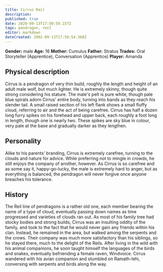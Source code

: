 ```yaml
---
title: Cirrus Reil
description: 
published: true
date: 2020-09-13T17:50:59.157Z
tags: pendragon, reil
editor: markdown
dateCreated: 2002-09-13T17:50:54.368Z
---
```


**Gender:** male
**Age:** 16
**Mother:** Cumulus
**Father:** Stratus
**Trades:** Oral Storyteller (Apprentice), Conversation (Apprentice)
**Player:** Amanda

## Physical description

Cirrus is a pendragon of very thin build, roughly the length and height of an adult male wolf, but much lighter. He is extremely skinny, though quite strong considering his stature. The male's pelt is pure white, though pale blue spirals adorn Cirrus' entire body, turning into bands as they reach his slender tail. A small raised section of his left flank shows a small fluffy cloud, referring to air and the act of being carefree. Cirrus has half a dozen long furry spikes on his forehead and upper back, each roughly a foot long in length, though one is nearly two. These spikes are sky blue in colour, very pale at the base and gradually darker as they lengthen.

## Personality

Alike to his parents' branding, Cirrus is extremely carefree, turning to the clouds and nature for advice. While preferring not to mingle in crowds, he still enjoys the company of another, however. As Cirrus is so carefree and as some say it, happy-go-lucky, the male is extremely hard to anger, but as everything is balanced, the pendragon will never forgive once anyone breaches his tolerance.

## History

The Reil line of pendragons is a rather old one, each member bearing the name of a type of cloud, eventually passing down names as time progressed and varieties of clouds ran out. As most of his family tree had stocky bodies and strong builds, Cirrus was an insulting oddity of the family, and took to the fact that he would never gain any friends within his clan. Instead, he remained in the area, but walked among the serpents and the crows. Their company was much more satisfactory than his siblings, so he stayed there, much to the delight of the Reils. After living in the wild with his animal companions, he soon taught himself the languages of the birds and snakes, eventually befriending a female raven, Windvoice. Cirrus wandered with his avian companion and stumbled on Ramath-lehi, conversing with serpents and birds along the way.